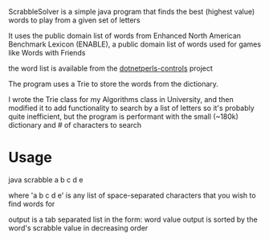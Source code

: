 ScrabbleSolver is a simple java program that finds the best (highest value) words to play from a given set of letters

It uses the public domain list of words from Enhanced North American Benchmark Lexicon (ENABLE), a public domain list of words used for games like Words with Friends

the word list is available from the [dotnetperls-controls](https://code.google.com/p/dotnetperls-controls/downloads/detail?name=enable1.txt&can=2&q=) project

The program uses a Trie to store the words from the dictionary.  

I wrote the Trie class for my Algorithms class in University, and then modified it to add functionality to search by a list of letters
 so it's probably quite inefficient, but the program is performant with the small (~180k) dictionary and # of characters to search

# Usage

java scrabble a b c d e

where 'a b c d e' is any list of space-separated characters that you wish to find words for

output is a tab separated list in the form: word	value
output is sorted by the word's scrabble value in decreasing order
